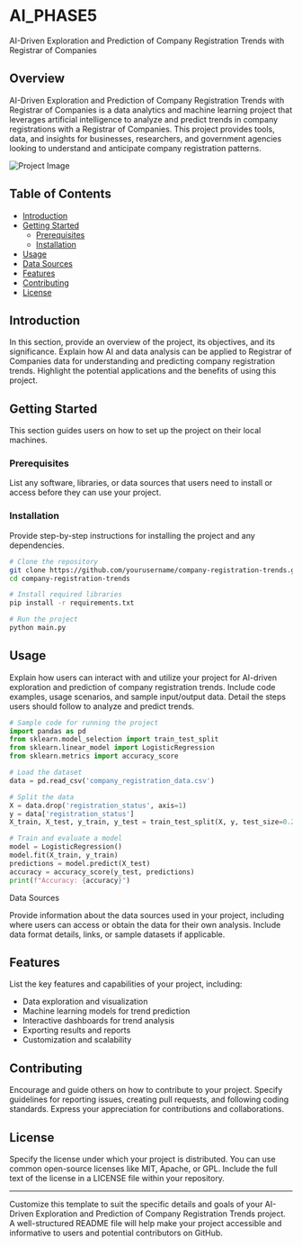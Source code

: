 # AI_PHASE5
AI-Driven Exploration and Prediction of Company Registration Trends with Registrar of Companies

## Overview

AI-Driven Exploration and Prediction of Company Registration Trends with Registrar of Companies is a data analytics and machine learning project that leverages artificial intelligence to analyze and predict trends in company registrations with a Registrar of Companies. This project provides tools, data, and insights for businesses, researchers, and government agencies looking to understand and anticipate company registration patterns.

![Project Image](insert_image_url_here)

## Table of Contents

- [Introduction](#introduction)
- [Getting Started](#getting-started)
  - [Prerequisites](#prerequisites)
  - [Installation](#installation)
- [Usage](#usage)
- [Data Sources](#data-sources)
- [Features](#features)
- [Contributing](#contributing)
- [License](#license)

## Introduction

In this section, provide an overview of the project, its objectives, and its significance. Explain how AI and data analysis can be applied to Registrar of Companies data for understanding and predicting company registration trends. Highlight the potential applications and the benefits of using this project.

## Getting Started

This section guides users on how to set up the project on their local machines.

### Prerequisites

List any software, libraries, or data sources that users need to install or access before they can use your project.

### Installation

Provide step-by-step instructions for installing the project and any dependencies.

```bash
# Clone the repository
git clone https://github.com/yourusername/company-registration-trends.git
cd company-registration-trends

# Install required libraries
pip install -r requirements.txt

# Run the project
python main.py
```

## Usage

Explain how users can interact with and utilize your project for AI-driven exploration and prediction of company registration trends. Include code examples, usage scenarios, and sample input/output data. Detail the steps users should follow to analyze and predict trends.

```python
# Sample code for running the project
import pandas as pd
from sklearn.model_selection import train_test_split
from sklearn.linear_model import LogisticRegression
from sklearn.metrics import accuracy_score

# Load the dataset
data = pd.read_csv('company_registration_data.csv')

# Split the data
X = data.drop('registration_status', axis=1)
y = data['registration_status']
X_train, X_test, y_train, y_test = train_test_split(X, y, test_size=0.2, random_state=42)

# Train and evaluate a model
model = LogisticRegression()
model.fit(X_train, y_train)
predictions = model.predict(X_test)
accuracy = accuracy_score(y_test, predictions)
print(f"Accuracy: {accuracy}")
```
Data Sources

Provide information about the data sources used in your project, including where users can access or obtain the data for their own analysis. Include data format details, links, or sample datasets if applicable.

## Features

List the key features and capabilities of your project, including:

- Data exploration and visualization
- Machine learning models for trend prediction
- Interactive dashboards for trend analysis
- Exporting results and reports
- Customization and scalability

## Contributing

Encourage and guide others on how to contribute to your project. Specify guidelines for reporting issues, creating pull requests, and following coding standards. Express your appreciation for contributions and collaborations.

## License

Specify the license under which your project is distributed. You can use common open-source licenses like MIT, Apache, or GPL. Include the full text of the license in a LICENSE file within your repository.

---

Customize this template to suit the specific details and goals of your AI-Driven Exploration and Prediction of Company Registration Trends project. A well-structured README file will help make your project accessible and informative to users and potential contributors on GitHub.
